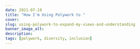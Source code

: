 ```yaml
---
date: 2021-07-19
title: "How I'm Using Polywork to "
cover:
slug: using-polywork-to-expand-my-views-and-understanding
banner_image_alt:
description:
tags: [polywork, diversity, inclusion]
---
```


<!--more-->

